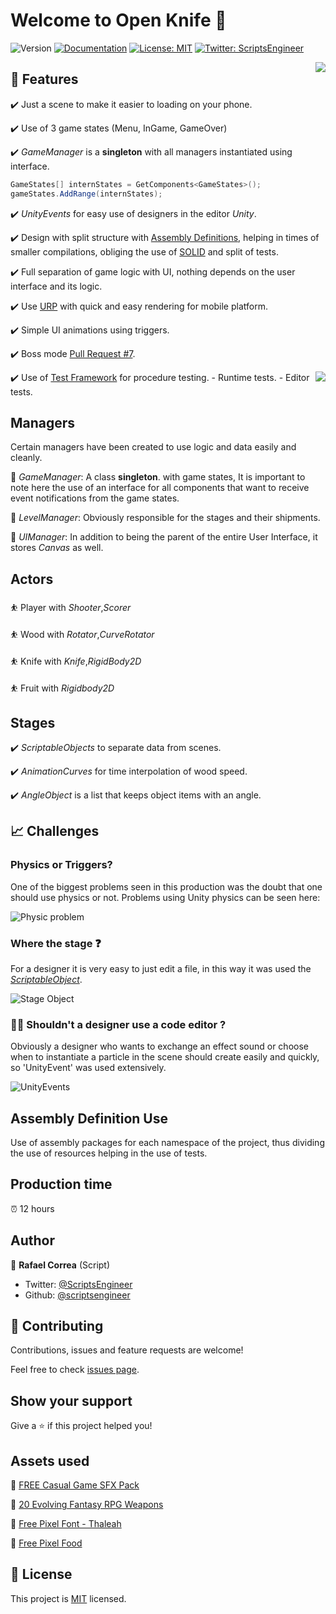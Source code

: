 # Welcome to Open Knife 👋
![Version](https://img.shields.io/badge/version-0.2.5-blue.svg?cacheSeconds=2592000)
[![Documentation](https://img.shields.io/badge/documentation-yes-brightgreen.svg)](todo-doc)
[![License: MIT](https://img.shields.io/badge/License-MIT-yellow.svg)](MIT)
[![Twitter: ScriptsEngineer](https://img.shields.io/twitter/follow/ScriptsEngineer.svg?style=social)](https://twitter.com/ScriptsEngineer)

<img align="right" src="https://github.com/ScriptsEngineer/OpenKnife/blob/main/Docs/Images/dioJMhfV3E.gif">

## 🔨 Features

✔️ Just a scene to make it easier to loading on your phone.

✔️ Use of 3 game states (Menu, InGame, GameOver)

✔️ _GameManager_ is a **singleton** with all managers instantiated using interface.
```csharp
GameStates[] internStates = GetComponents<GameStates>();
gameStates.AddRange(internStates);

```
✔️ _UnityEvents_ for easy use of designers in the editor *Unity*.

✔️ Design with split structure with [Assembly Definitions](https://docs.unity3d.com/Manual/ScriptCompilationAssemblyDefinitionFiles.html), helping in times of smaller compilations, obliging the use of [SOLID](https://en.wikipedia.org/wiki/SOLID_(object-oriented_design)) and split of tests.

✔️ Full separation of game logic with UI, nothing depends on the user interface and its logic.

✔️ Use [URP](https://github.com/Unity-Technologies/Graphics/tree/7.x.x/release/com.unity.render-pipelines.universal) with quick and easy rendering for mobile platform.

✔️ Simple UI animations using triggers.

✔️ Boss mode [Pull Request #7](https://github.com/ScriptsEngineer/OpenKnife/pull/7).

<img align="right" src="https://github.com/ScriptsEngineer/OpenKnife/blob/main/Docs/Images/Tests.png">

✔️ Use of [Test Framework](https://docs.unity3d.com/Packages/com.unity.test-framework@1.1/manual/index.html) for procedure testing.
    - Runtime tests.
    - Editor tests.




## Managers
Certain managers have been created to use logic and data easily and cleanly.

🚨 _GameManager_: A class **singleton**. with game states, It is important to note here the use of an interface for all components that want to receive event notifications from the game states.

🚨 _LevelManager_: Obviously responsible for the stages and their shipments.

🚨 _UIManager_: In addition to being the parent of the entire User Interface, it stores _Canvas_ as well.


## Actors

⛹️ Player with _Shooter_,_Scorer_

⛹️ Wood with _Rotator_,_CurveRotator_

⛹️ Knife with _Knife_,_RigidBody2D_

⛹️ Fruit with _Rigidbody2D_

## Stages

✔️ _ScriptableObjects_ to separate data from scenes.

✔️ _AnimationCurves_ for time interpolation of wood speed.

✔️ _AngleObject_ is a list that keeps object items with an angle.


## 📈 Challenges

### Physics or Triggers?
One of the biggest problems seen in this production was the doubt that one should use physics or not. Problems using Unity physics can be seen here:

![Physic problem](https://github.com/ScriptsEngineer/OpenKnife/blob/main/Docs/Images/GxxPtxn8Cu.gif)


### Where the stage ❓

For a designer it is very easy to just edit a file, in this way it was used the
[_ScriptableObject_](https://docs.unity3d.com/Manual/class-ScriptableObject.html).

![Stage Object](https://github.com/ScriptsEngineer/OpenKnife/blob/main/Docs/Images/Code_rDrUJHE2CC.png)

### 👨‍💻 Shouldn't a designer use a code editor ?

Obviously a designer who wants to exchange an effect sound or choose when to instantiate a particle in the scene should create easily and quickly, so 'UnityEvent' was used extensively.

![UnityEvents](https://github.com/ScriptsEngineer/OpenKnife/blob/main/Docs/Images/Unity_tZZV1mtPlL.png)

## Assembly Definition Use

Use of assembly packages for each namespace of the project, thus dividing the use of resources helping in the use of tests.

## Production time
⏰ 12 hours

## Author

👤 **Rafael Correa**
(Script)
* Twitter: [@ScriptsEngineer](https://twitter.com/ScriptsEngineer)
* Github: [@scriptsengineer](https://github.com/scriptsengineer)

## 🤝 Contributing

Contributions, issues and feature requests are welcome!

Feel free to check [issues page](https://github.com/ExpressoBits/EBConsole/issues).

## Show your support

Give a ⭐️ if this project helped you!

## Assets used

🎨 [FREE Casual Game SFX Pack](https://assetstore.unity.com/packages/audio/sound-fx/free-casual-game-sfx-pack-54116)

🎨 [20 Evolving Fantasy RPG Weapons](https://assetstore.unity.com/packages/2d/textures-materials/20-evolving-fantasy-rpg-weapons-61204)

🎨 [Free Pixel Font - Thaleah](https://assetstore.unity.com/packages/2d/fonts/free-pixel-font-thaleah-140059)

🎨 [Free Pixel Food](https://assetstore.unity.com/packages/2d/environments/free-pixel-food-113523)


## 📝 License

This project is [MIT](MIT) licensed.

